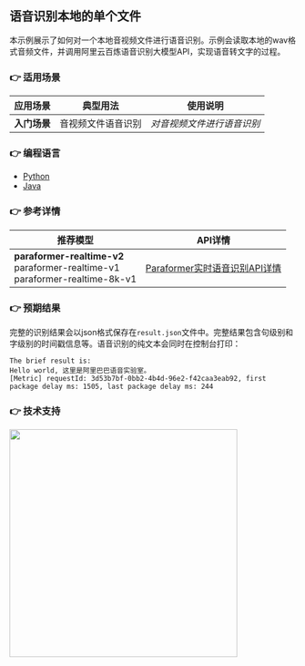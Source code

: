 [comment]: # (title and brief introduction of the sample)
## 语音识别本地的单个文件
本示例展示了如何对一个本地音视频文件进行语音识别。示例会读取本地的wav格式音频文件，并调用阿里云百炼语音识别大模型API，实现语音转文字的过程。

[comment]: # (list of scenarios of the sample)
### :point_right: 适用场景

| 应用场景     | 典型用法      | 使用说明            |
|----------|-----------|-----------------|
| **入门场景** | 音视频文件语音识别 | *对音视频文件进行语音识别*  |

[comment]: # (supported programming languages of the sample)
### :point_right: 编程语言
- [Python](./python)
- [Java](./java)

[comment]: # (model and interface of the sample)
### :point_right: 参考详情

| 推荐模型 | API详情 |
| ----- | ----- |
| **paraformer-realtime-v2**<br>paraformer-realtime-v1<br>paraformer-realtime-8k-v1 | [Paraformer实时语音识别API详情](https://help.aliyun.com/zh/model-studio/developer-reference/paraformer-real-time-speech-recognition-api) |

### :point_right: 预期结果

完整的识别结果会以json格式保存在```result.json```文件中。完整结果包含句级别和字级别的时间戳信息等。语音识别的纯文本会同时在控制台打印：
```text
The brief result is:          
Hello world, 这里是阿里巴巴语音实验室。                                                                          
[Metric] requestId: 3d53b7bf-0bb2-4b4d-96e2-f42caa3eab92, first package delay ms: 1505, last package delay ms: 244 
```

[comment]: # (technical support of the sample)
### :point_right: 技术支持
<img src="https://dashscope.oss-cn-beijing.aliyuncs.com/samples/audio/group.png" width="400"/>
